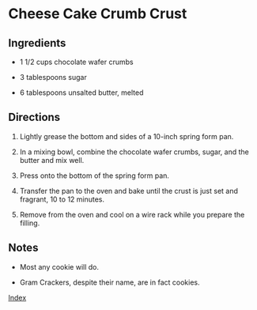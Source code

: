 # Cheese Cake Crumb Crust

## Ingredients

- 1 1/2 cups chocolate wafer crumbs

- 3 tablespoons sugar

- 6 tablespoons unsalted butter, melted

## Directions

1.  Lightly grease the bottom and sides of a 10-inch spring form pan.

2.  In a mixing bowl, combine the chocolate wafer crumbs, sugar, and the butter and mix well.

3.  Press onto the bottom of the spring form pan.

4.  Transfer the pan to the oven and bake until the crust is just set and fragrant, 10 to 12 minutes.

5.  Remove from the oven and cool on a wire rack while you prepare the filling.

## Notes

- Most any cookie will do.

- Gram Crackers, despite their name, are in fact cookies.

[Index](index.html)
